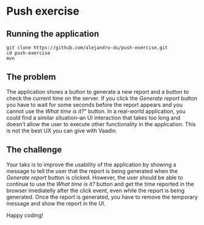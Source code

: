 # Push exercise

## Running the application

```
git clone https://github.com/alejandro-du/push-exercise.git
cd push-exercise
mvn
```

## The problem

The application shows a button to generate a new report and a button to check the current time on the server. If you click the *Generate report* button you have to wait for some seconds before the report appears and you cannot use the *What time is it?*" button. In a real-world application, you could find a similar situation–an UI interaction that takes too long and doesn't allow the user to execute other functionality in the application. This is not the best UX you can give with Vaadin.

## The challenge

Your taks is to improve the usability of the application by showing a message to tell the user that the report is being generated when the *Generate report* button is clicked. However, the user should be able to continue to use the *What time is it?* button and get the time reported in the browser imediatelly after the click event, even while the report is being generated. Once the report is generated, you have to remove the temporary message and show the report in the UI.

Happy coding!
